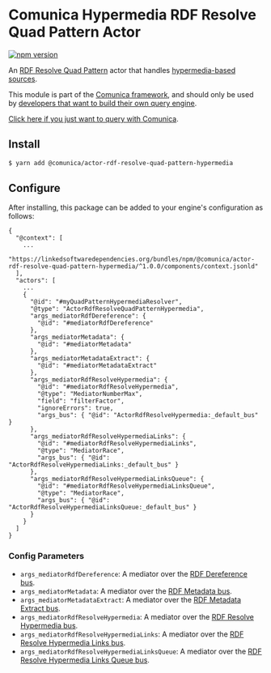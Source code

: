 # Comunica Hypermedia RDF Resolve Quad Pattern Actor

[![npm version](https://badge.fury.io/js/%40comunica%2Factor-rdf-resolve-quad-pattern-hypermedia.svg)](https://www.npmjs.com/package/@comunica/actor-rdf-resolve-quad-pattern-hypermedia)

An [RDF Resolve Quad Pattern](https://github.com/comunica/comunica/tree/master/packages/bus-rdf-resolve-quad-pattern) actor that handles [hypermedia-based sources](https://comunica.dev/docs/modify/advanced/hypermedia/).

This module is part of the [Comunica framework](https://github.com/comunica/comunica),
and should only be used by [developers that want to build their own query engine](https://comunica.dev/docs/modify/).

[Click here if you just want to query with Comunica](https://comunica.dev/docs/query/).

## Install

```bash
$ yarn add @comunica/actor-rdf-resolve-quad-pattern-hypermedia
```
## Configure

After installing, this package can be added to your engine's configuration as follows:
```text
{
  "@context": [
    ...
    "https://linkedsoftwaredependencies.org/bundles/npm/@comunica/actor-rdf-resolve-quad-pattern-hypermedia/^1.0.0/components/context.jsonld"  
  ],
  "actors": [
    ...
    {
      "@id": "#myQuadPatternHypermediaResolver",
      "@type": "ActorRdfResolveQuadPatternHypermedia",
      "args_mediatorRdfDereference": {
        "@id": "#mediatorRdfDereference"
      },
      "args_mediatorMetadata": {
        "@id": "#mediatorMetadata"
      },
      "args_mediatorMetadataExtract": {
        "@id": "#mediatorMetadataExtract"
      },
      "args_mediatorRdfResolveHypermedia": {
        "@id": "#mediatorRdfResolveHypermedia",
        "@type": "MediatorNumberMax",
        "field": "filterFactor",
        "ignoreErrors": true,
        "args_bus": { "@id": "ActorRdfResolveHypermedia:_default_bus" }
      },
      "args_mediatorRdfResolveHypermediaLinks": {
        "@id": "#mediatorRdfResolveHypermediaLinks",
        "@type": "MediatorRace",
        "args_bus": { "@id": "ActorRdfResolveHypermediaLinks:_default_bus" }
      },
      "args_mediatorRdfResolveHypermediaLinksQueue": {
        "@id": "#mediatorRdfResolveHypermediaLinksQueue",
        "@type": "MediatorRace",
        "args_bus": { "@id": "ActorRdfResolveHypermediaLinksQueue:_default_bus" }
      }
    }
  ]
}
```

### Config Parameters

* `args_mediatorRdfDereference`: A mediator over the [RDF Dereference bus](https://github.com/comunica/comunica/tree/master/packages/bus-rdf-dereference).
* `args_mediatorMetadata`: A mediator over the [RDF Metadata bus](https://github.com/comunica/comunica/tree/master/packages/bus-rdf-metadata).
* `args_mediatorMetadataExtract`: A mediator over the [RDF Metadata Extract bus](https://github.com/comunica/comunica/tree/master/packages/bus-rdf-metadata-extract).
* `args_mediatorRdfResolveHypermedia`: A mediator over the [RDF Resolve Hypermedia bus](https://github.com/comunica/comunica/tree/master/packages/bus-rdf-resolve-hypermedia).
* `args_mediatorRdfResolveHypermediaLinks`: A mediator over the [RDF Resolve Hypermedia Links bus](https://github.com/comunica/comunica/tree/master/packages/bus-rdf-resolve-hypermedia-links).
* `args_mediatorRdfResolveHypermediaLinksQueue`: A mediator over the [RDF Resolve Hypermedia Links Queue bus](https://github.com/comunica/comunica/tree/master/packages/bus-rdf-resolve-hypermedia-links-queue).
